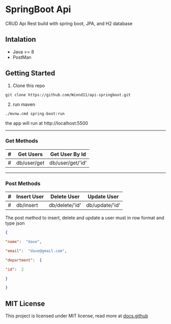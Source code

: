 
# SpringBoot Api
CRUD Api Rest build with spring boot, JPA, and H2 database

## Intalation

- Java >= 8
- PostMan

## Getting Started
1. Clone this repo
```git
git clone https://github.com/Winnd11/api-springboot.git
```

2. run maven
```git
./mvnw.cmd spring-boot:run
```

the app will run at http://localhost:5500

---

### Get Methods

| # | Get Users | Get User By Id |
| -- | -- | -- | 
| # | db/user/get | db/user/get/'id' | 

---

### Post Methods

| # | Insert User | Delete User | Update User
| -- | -- | -- | -- |
| # | db/insert | db/delete/'id' | db/update/'id' |


The post method to insert, delete and update a user must in row format and type json

```json
{

"name":  "dave",

"email":  "dave@gmail.com",

"department":  {

"id":  2

}

}
```

## MIT License
This project is licensed under MIT license, read more at <span><a href="https://docs.github.com/pt/repositories/managing-your-repositorys-settings-and-features/customizing-your-repository/licensing-a-repository">docs.github</span>


